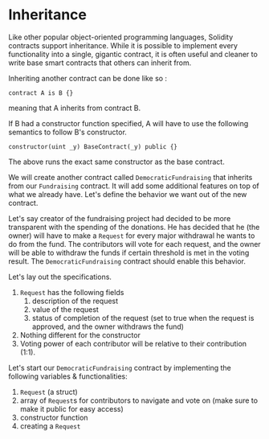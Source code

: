 # Inheritance

Like other popular object-oriented programming languages, Solidity contracts support inheritance. While it is possible to implement every functionality into a single, gigantic contract, it is often useful and cleaner to write base smart contracts that others can inherit from.

Inheriting another contract can be done like so :

```
contract A is B {}
```
meaning that A inherits from contract B.

If B had a constructor function specified, A will have to use the following semantics to follow B's constructor.

```
constructor(uint _y) BaseContract(_y) public {}
```
The above runs the exact same constructor as the base contract.

We will create another contract called `DemocraticFundraising` that inherits from our `Fundraising` contract. It will add some additional features on top of what we already have. Let's define the behavior we want out of the new contract.

Let's say creator of the fundraising project had decided to be more transparent with the spending of the donations. He has decided that he (the owner) will have to make a `Request` for every major withdrawal he wants to do from the fund. The contributors will vote for each request, and the owner will be able to withdraw the funds if certain threshold is met in the voting result. The `DemocraticFundraising` contract should enable this behavior.

Let's lay out the specifications.

1. `Request` has the following fields
    1. description of the request
    2. value of the request
    3. status of completion of the request (set to true when the request is approved, and the owner withdraws the fund)
2. Nothing different for the constructor
3. Voting power of each contributor will be relative to their contribution (1:1).

Let's start our `DemocraticFundraising` contract by implementing the following variables & functionalities:

1. `Request` (a struct)
2. array of `Request`s for contributors to navigate and vote on (make sure to make it public for easy access)
3. constructor function
4. creating a `Request`

